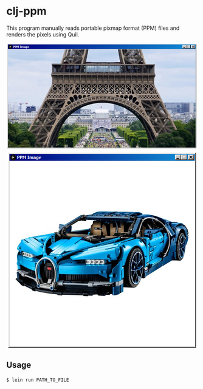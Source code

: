 # clj-ppm

This program manually reads portable pixmap format (PPM) files and renders the pixels using Quil.

![Alt text](./screenshot1.png?raw=true "Title")
![Alt text](./screenshot2.png?raw=true "Title")

## Usage


    $ lein run PATH_TO_FILE

